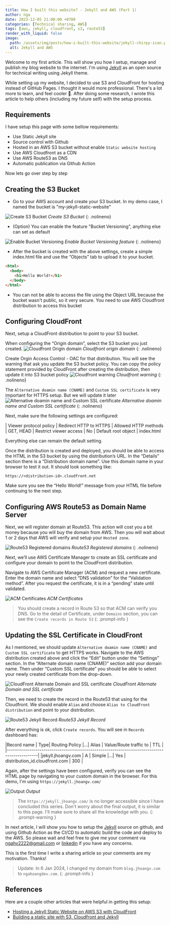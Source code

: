 ```yaml
---
title: How I built this website? - Jekyll and AWS (Part 1)
author: nga
date: 2023-12-05 21:00:00 +0700
categories: [Technical sharing, AWS]
tags: [aws, jekyll, cloudfront, s3, route53]
render_with_liquid: false
image:
  path: /assets/img/posts/how-i-built-this-website/jekyll-chirpy-icon.png
  alt: Jekyll and AWS
---
```


Welcome to my first article. This will show you how I setup, manage and publish my blog website to the internet.
I'm using [Jekyll](https://github.com/cotes2020/jekyll-theme-chirpy) as an open source for technical writing using Jekyll theme.

While setting up my website, I decided to use S3 and CloudFront for hosting instead of GitHub Pages.
I thought it would more professional. There's a lot more to learn, and feel cooler 👏. After doing some research, I wrote this article to help others (including my future self) with the setup process.

## Requirements
I have setup this page with some bellow requirements:

- Use Static Jekyll site
- Source control with Github
- Hosted in an AWS S3 bucket without enable `Static website hosting`
- Use AWS Cloudfront as a CDN
- Use AWS Route53 as DNS
- Automatic publication via Github Action

Now lets go over step by step

## Creating the S3 Bucket

- Go to your AWS account and create your S3 bucket. In my demo case, I named the bucket is "my-jekyll-static-website"

![Create S3 Bucket](/assets/img/posts/how-i-built-this-website/s3-bucket.png)
_Create S3 Bucket_
{: .nolineno}

- (Option) You can enable the feature "Bucket Versioning", anything else can set as default

![Enable Bucket Versioning](/assets/img/posts/how-i-built-this-website/bucket-versioning.png)
_Enable Bucket Versioning feature_
{: .nolineno}

- After the bucket is created with the above settings, create a simple index.html file and use the “Objects” tab to upload it to your bucket.

```html
<html>
  <body>
    <h1>Hello World!</h1>
  </body>
</html>
```

- You can not be able to access the file using the Object URL because the bucket wasn't public, so it very secure. You need to use AWS Cloudfront distribution to access this bucket

## Configuring CloudFront

Next, setup a CloudFront distribution to point to your S3 bucket.

When configuring the “Origin domain”, select the S3 bucket you just created.
![Cloudfront Origin domain](/assets/img/posts/how-i-built-this-website/cloudfront-origin-domain.png)
_Cloudfront origin domain_
{: .nolineno}

Create Orgin Access Control - OAC for that distribution. You will see the warning that ask you update the S3 bucket policy. You can copy the policy statement provided by CloudFront after creating the distribution, then update it into S3 bucket policy
![Cloudfront warning](/assets/img/posts/how-i-built-this-website/cloudfront-warning.png)
_Cloudfront warning_
{: .nolineno}

The `Alternative doamin name (CNAME)` and `Custom SSL certificate` is very important for HTTPS setup. But we will update it later
![Alternative doamin name and Custom SSL certificate](/assets/img/posts/how-i-built-this-website/cloudfront-cname-ssl.png)
_Alternative doamin name and Custom SSL certificate_
{: .nolineno}

Next, make sure the following settings are configured:

| Viewer protocol policy | Redirect HTTP to HTTPS
| Allowed HTTP methods	 | GET, HEAD
| Restrict viewer access | No
| Default root object	 | index.html

Everything else can remain the default setting.

Once the distribution is created and deployed, you should be able to access the HTML in the S3 bucket by using the distribution’s URL. In the “Details” section there is a “Distribution domain name”. Use this domain name in your browser to test it out. It should look something like:

`https://<distribution-id>.cloudfront.net`

Make sure you see the “Hello World!” message from your HTML file before continuing to the next step.

## Configuring AWS Route53 as Domain Name Server

Next, we will register domain at Route53. This action will cost you a bit money because you will buy the domain from AWS. Then you will wait about 1 or 2 days that AWS will verify and setup your `Hosted zone`.

![Route53 Registered domains](/assets/img/posts/how-i-built-this-website/route53-registered-domains.png)
_Route53 Registered domains_
{: .nolineno}

Next, we’ll use AWS Certificate Manager to create an SSL certificate and configure your domain to point to the CloudFront distribution.

Navigate to AWS Certificate Manager (ACM) and request a new certificate. Enter the domain name and select “DNS validation” for the “Validation method”. After you request the certificate, it is in a “pending” state until validated.

![ACM Certificates](/assets/img/posts/how-i-built-this-website/acm-certificates.png)
_ACM Certificates_

> You should create a record in Route 53 so that ACM can verify you DNS. Go to the detail of Certificate, under `Domains` section, you can see the `Create records in Route 53`
{: .prompt-info }

## Updating the SSL Certificate in CloudFront

As I mentioned, we should update `Alternative doamin name (CNAME)` and `Custom SSL certificate` to get HTTPS works. Navigate to the AWS distribution created above and click the “Edit” button under the “Settings” section. In the “Alternate domain name (CNAME)” section add your domain name. Then under “Custom SSL certificate” you should be able to select your newly created certificate from the drop-down.

![CloudFront Alternate Domain and SSL certificate](/assets/img/posts/how-i-built-this-website/cloudfront-alternate-domain-and-ssl.png)
_CloudFront Alternate Domain and SSL certificate_

Then, we need to create the record in the Route53 that using for the Cloudfront. We should enable `Alias` and choose `Alias to CloudFront distribution` and point to your distribution.

![Route53 Jekyll Record](/assets/img/posts/how-i-built-this-website/route53-jekyll-record.png)
_Route53 Jekyll Record_

After everything is ok, click `Create records`. You will see in `Records` dashboard has:

|Record name        | Type| Routing Policy |...| Alias | Value/Route traffic to         | TTL |
|---------------------------------------------------------------------------------------------|
|jekyll.jhoangv.com	| A   | Simple         |...| Yes   | distribution_id.cloudfront.com | 300 |

Again, after the settings have been configured, verify you can see the HTML page by navigating to your custom domain in the browser. For this demo, I'm using `https://jekyll.jhoangv.com/`

![Output](/assets/img/posts/how-i-built-this-website/output-1.png)
_Output_

> The `https://jekyll.jhoangv.com/` is no longer accessible since I have concluded this series. Don't worry about the final output, it is similar to this page. I'll make sure to share all the knowledge with you.
{: .prompt-warning }

In next article, I will show you how to setup the [Jekyll](https://github.com/cotes2020/jekyll-theme-chirpy) source on github, and using Github Action as the CI/CD to automatic build the code and deploy to the AWS.
So please wait and feel free to give me your comment via <ngahv2222@gmail.com> or [linkedin](https://www.linkedin.com/in/ngahoangvan/) if you have any concerns.

This is the first time I write a sharing article so your comments are my motivation. Thanks!

> Update: In 6 Jan 2024, I changed my domain from `blog.jhoangv.com` to `ngahoangdev.com`.
{: .prompt-info }

## References
Here are a couple other articles that were helpful in getting this setup:
- [Hosting a Jekyll Static Website on AWS S3 with CloudFront](https://predicatemethod.com/posts/hosting-a-jekyll-static-website-on-aws-s3-with-cloudfront/)
- [Building a static site with S3, Cloudfront and Jekyll](https://techroads.org/building-a-static-site-with-s3-cloudfront-and-jekyll/)
